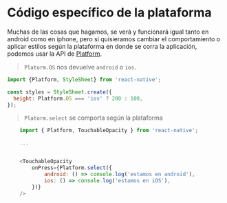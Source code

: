 # Código específico de la plataforma

Muchas de las cosas que hagamos, se verá y funcionará igual tanto en android como en iphone, pero si quisieramos cambiar el comportamiento o aplicar estilos según la plataforma en donde se corra la aplicación, podemos usar la API de [Platform](https://reactnative.dev/docs/platform-specific-code).

> `Platorm.OS` nos devuelve `android` o `ios`.

```js
import {Platform, StyleSheet} from 'react-native';

const styles = StyleSheet.create({
  height: Platform.OS === 'ios' ? 200 : 100,
});
```

> `Platorm.select` se comporta según la plataforma

```js
    import { Platform, TouchableOpacity } from 'react-native';

    ...


    <TouchableOpacity
        onPress={Platform.select({
            android: () => console.log('estamos en android'),
            ios: () => console.log('estamos en iOS'),
        })}
    />
```
